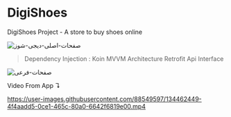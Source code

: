 # DigiShoes
DigiShoes Project - A store to buy shoes online

![صفحات-اصلی-دیجی-شوز](https://user-images.githubusercontent.com/88549597/134461933-23bf9dc7-17ac-45aa-8823-2ad19099a59c.png)

> Dependency Injection : Koin
> MVVM Architecture
> Retrofit Api Interface



![صفحات-فرعی](https://user-images.githubusercontent.com/88549597/134462320-556fe5df-ebca-4100-b4ce-7eb3fb6d4f7d.png)

Video From App ↴

https://user-images.githubusercontent.com/88549597/134462449-4f4aadd5-0ce1-465c-80a0-6642f6819e00.mp4
